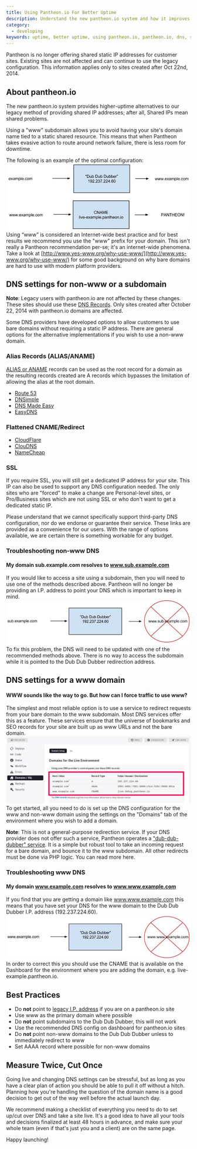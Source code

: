 ```yaml
---
title: Using Pantheon.io For Better Uptime
description: Understand the new pantheon.io system and how it improves uptime for all your Pantheon Drupal or WordPress sites.
category:
  - developing
keywords: uptime, better uptime, using pantheon.io, pantheon.io, dns, subdomain, dns for pantheon.io, alias dns record, alias record, flattened cname, flattened redirect, non-www, troubleshoot dns, troubleshoot non-www
---
```

Pantheon is no longer offering shared static IP addresses for customer sites. Existing sites are not affected and can continue to use the legacy configuration. This information applies only to sites created after Oct 22nd, 2014.
## About pantheon.io

The new pantheon.io system provides higher-uptime alternatives to our legacy method of providing shared IP addresses; after all, Shared IPs mean shared problems.

Using a "www" subdomain allows you to avoid having your site's domain name tied to a static shared resource. This means that when Pantheon takes evasive action to route around network failure, there is less room for downtime.

The following is an example of the optimal configuration:
 ![](/source/docs/assets/images/desk_images/376194.png)
Using “www” is considered an Internet-wide best practice and for best results we recommend you use the "www" prefix for your domain. This isn't really a Pantheon recommendation per-se; it's an internet-wide phenomena. Take a look at [http://www.yes-www.org/why-use-www/](http://www.yes-www.org/why-use-www/) for some good background on why bare domains are hard to use with modern platform providers.

## DNS settings for non-www or a subdomain

<div class="alert alert-info" role="alert">
<strong>Note</strong>: Legacy users with pantheon.io are not affected by these changes. These sites should use these <a href="/docs/articles/sites/domains/dns-records-for-directing-your-domain-to-your-pantheon-site/">DNS Records</a>. Only sites created after October 22, 2014 with pantheon.io domains are affected.</div>

Some DNS providers have developed options to allow customers to use bare domains without requiring a static IP address. There are general options for the alternative implementations if you wish to use a non-www domain.

### Alias Records (ALIAS/ANAME)

[ALIAS or ANAME](http://help.dnsmadeeasy.com/spry_menu/aname-records/) records can be used as the root record for a domain as the resulting records created are A records which bypasses the limitation of allowing the alias at the root domain.

*   [Route 53](http://aws.amazon.com/route53/faqs/#Supported_DNS_record_types)
*   [DNSimple](http://support.dnsimple.com/articles/differences-between-a-cname-alias-url/)
*   [DNS Made Easy](http://www.dnsmadeeasy.com/services/aname-records/)
*   [EasyDNS](http://docs.easydns.com/aname-records/)

### Flattened CNAME/Redirect

*   [CloudFlare](https://support.cloudflare.com/hc/en-us/articles/200169056-CNAME-Flattening-RFC-compliant-support-for-CNAME-at-the-root)
*   [ClouDNS](https://www.cloudns.net/features/)
*   [NameCheap](https://www.namecheap.com/domains/freedns.aspx)

### SSL

If you require SSL, you will still get a dedicated IP address for your site. This IP can also be used to support any DNS configuration needed. The only sites who are "forced" to make a change are Personal-level sites, or Pro/Business sites which are not using SSL or who don't want to get a dedicated static IP.

Please understand that we cannot specifically support third-party DNS configuration, nor do we endorse or guarantee their service. These links are provided as a convenience for our users. With the range of options available, we are certain there is something workable for any budget.

### Troubleshooting non-www DNS

#### My domain sub.example.com resolves to&nbsp;www.sub.example.com

If you would like to access a site using a subdomain, then you will need to use one of the methods described above. Pantheon will no longer be providing an I.P. address to point your DNS which is important to keep in mind.
 ![](/source/docs/assets/images/desk_images/376209.png)
To fix this problem, the DNS will need to be updated with one of the recommended methods above. There is no way to access the subdomain while it is pointed to the Dub Dub Dubber redirection address.

## DNS settings for a www domain

#### WWW sounds like the way to go. But how can I force traffic to use www?

The simplest and most reliable option is to use a service to redirect requests from your bare domain to the www subdomain. Most DNS services offer this as a feature. These services ensure that the universe of bookmarks and SEO records for your site are built up as www URLs and not the bare domain.
​ ![](/source/docs/assets/images/desk_images/376216.png)​
To get started, all you need to do is set up the DNS configuration for the www and non-www domain using the settings on the "Domains" tab of the environment where you wish to add a domain.

<div class="alert alert-info" role="alert">
<strong>Note</strong>: This is not a general-purpose redirection service. If your DNS provider does not offer such a service, Pantheon operates a <a href="/docs/articles/sites/domains/dns-records-for-directing-your-domain-to-your-pantheon-site/#how-do-i-use-pantheon's-www-redirection-service?">"dub-dub-dubber" service</a>. It is a simple but robust tool to take an incoming request for a bare domain, and bounce it to the www subdomain. All other redirects must be done via PHP logic. You can read more here.</div>

### Troubleshooting www DNS

#### My domain www.example.com resolves to&nbsp;www.www.example.com

If you find that you are getting a domain like www.www.example.com this means that you have set your DNS for the www domain to the Dub Dub Dubber I.P. address (192.237.224.60).
 ![](/source/docs/assets/images/desk_images/376201.png)
In order to correct this you should use the CNAME that is available on the Dashboard for the environment where you are adding the domain, e.g. live-example.pantheon.io.

## Best Practices

*   Do **not** point to [legacy I.P. address](http://helpdesk.pantheon.io/customer/portal/articles/1319336) if you are on a pantheon.io site
*   Use www as the primary domain where possible
*   Do **not** point subdomains to the Dub Dub Dubber, this will not work
*   Use the recommended DNS config on dashboard for pantheon.io sites
*   Do **not** point non-www domains to the Dub Dub Dubber unless to immediately redirect to www
*   Set AAAA record where possible for non-www domains

## Measure Twice, Cut Once

Going live and changing DNS settings can be stressful, but as long as you have a clear plan of action you should be able to pull it off without a hitch. Planning how you're handling the question of the domain name is a good decision to get out of the way well before the actual launch day.

We recommend making a checklist of everything you need to do to set up/cut over DNS and take a site live. It's a good idea to have all your tools and decisions finalized at least 48 hours in advance, and make sure your whole team (even if that's just you and a client) are on the same page.

Happy launching!
